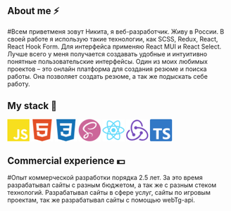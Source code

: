 ## About me ⚡

#Всем приветменя зовут Никита, я веб-разработчик. Живу в России. В своей работе я использую такие технологии, как SCSS, Redux, React, React Hook Form. Для интерфейса применяю React MUI и React Select. Лучше всего у меня получается создавать удобные и интуитивно понятные пользовательские интерфейсы. Один из моих любимых проектов – это онлайн платформа для создания резюме и поиска работы. Она позволяет создать резюме, а так же подыскать себе работу.

## My stack 🚀

<img width="50px" src="icons/javascript-color.svg"> <img width="50px" src="icons/html5-color.svg"> <img width="50px" src="icons/css3-color.svg"> <img width="50px" src="icons/sass-color.svg"> <img width="50px" src="icons/react-color.svg"> <img width="50px" src="icons/redux-color.svg"> <img width="50px" src="icons/typescript-color.svg">

## Commercial experience 💵

#Опыт коммерческой разработки порядка 2.5 лет. За это время разрабатывал сайты с разным бюджетом, а так же с разным стеком технологий. Разрабатывал сайты в сфере услуг, сайты по игровым проектам, так же разрабатывал сайты с помощью webTg-api. 
